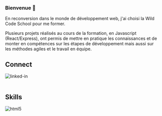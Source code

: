 ### Bienvenue 👋

En reconversion dans le monde de développement web, j'ai choisi la Wild Code School pour me former.

Plusieurs projets réalisés au cours de la formation, en Javascript (React/Express), ont permis de mettre en pratique les connaissances et de monter en compétences sur les étapes de développement mais aussi sur les méthodes agiles et le travail en équipe. 

## Connect
[<img align="left" alt="linked-in" src="https://img.shields.io/badge/linkedin-%230077B5.svg?&style=for-the-badge&logo=linkedin&logoColor=white" />](https://www.linkedin.com/in/laura-trehout)

<br/>
<br/>

## Skills

<!-- <img align="left" alt="html5" src="https://img.shields.io/badge/-HTML5-#E34F26?logo=html5&logoColor=black" />

<img align="left" alt="css3" src="https://img.shields.io/badge/-CSS3-#1572B6?logo=css3&logoColor=white" />

<img align="left" alt="js" src="https://img.shields.io/badge/-Javascript-#F7DF1E?logo=javascript&logoColor=black" />

<img align="left" alt="react" src="https://img.shields.io/badge/-React-#61DAFB?logo=react&logoColor=white" />

<img align="left" alt="reactrouter" src="https://img.shields.io/badge/-React%20Router-#CA4245?logo=react-router&logoColor=black" />

<img align="left" alt="node" src="https://img.shields.io/badge/-Node-#339933?logo=node-dot-js&logoColor=white" />

<img align="left" alt="express" src="https://img.shields.io/badge/-Express-#000000?logo=express&logoColor=white" />

<img align="left" alt="mysql" src="https://img.shields.io/badge/-MySQL-#4479A1?logo=mysql&logoColor=black" />

<img align="left" alt="git" src="https://img.shields.io/badge/-Git-#F05032?logo=git&logoColor=white" />

<img align="left" alt="npm" src="https://img.shields.io/badge/-npm-#CB3837?logo=npm&logoColor=black" />

<img align="left" alt="vsc" src="https://img.shields.io/badge/-VSCode-#007ACC?logo=visual-studio-code&logoColor=white" />

<img align="left" alt="postman" src="https://img.shields.io/badge/-Postman-#FF6C37?logo=postman&logoColor=black" />
 -->
 <img align="left" alt="html5" src="https://img.shields.io/badge/HTML5-#E34F26?logo=html-5&logoColor=black" />


